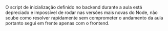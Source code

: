 O script de inicialização definido no backend durante a aula está depreciado e impossível de rodar nas versões mais novas do Node, não soube como resolver rapidamente sem comprometer o andamento da aula portanto segui em frente apenas com o frontend.